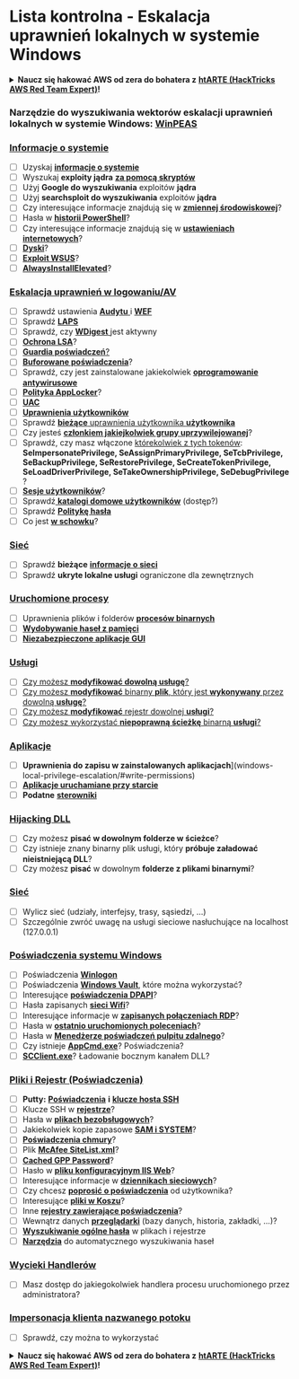 # Lista kontrolna - Eskalacja uprawnień lokalnych w systemie Windows

<details>

<summary><strong>Naucz się hakować AWS od zera do bohatera z</strong> <a href="https://training.hacktricks.xyz/courses/arte"><strong>htARTE (HackTricks AWS Red Team Expert)</strong></a><strong>!</strong></summary>

Inne sposoby wsparcia HackTricks:

* Jeśli chcesz zobaczyć swoją **firmę reklamowaną w HackTricks** lub **pobrać HackTricks w formacie PDF**, sprawdź [**PLAN SUBSKRYPCJI**](https://github.com/sponsors/carlospolop)!
* Zdobądź [**oficjalne gadżety PEASS & HackTricks**](https://peass.creator-spring.com)
* Odkryj [**Rodzinę PEASS**](https://opensea.io/collection/the-peass-family), naszą kolekcję ekskluzywnych [**NFT**](https://opensea.io/collection/the-peass-family)
* **Dołącz do** 💬 [**grupy Discord**](https://discord.gg/hRep4RUj7f) lub [**grupy telegramowej**](https://t.me/peass) lub **śledź** nas na **Twitterze** 🐦 [**@carlospolopm**](https://twitter.com/hacktricks_live)**.**
* **Podziel się swoimi sztuczkami hakerskimi, przesyłając PR-y do** [**HackTricks**](https://github.com/carlospolop/hacktricks) i [**HackTricks Cloud**](https://github.com/carlospolop/hacktricks-cloud) github repos.

</details>

### **Narzędzie do wyszukiwania wektorów eskalacji uprawnień lokalnych w systemie Windows:** [**WinPEAS**](https://github.com/carlospolop/privilege-escalation-awesome-scripts-suite/tree/master/winPEAS)

### [Informacje o systemie](windows-local-privilege-escalation/#system-info)

* [ ] Uzyskaj [**informacje o systemie**](windows-local-privilege-escalation/#system-info)
* [ ] Wyszukaj **exploity jądra** [**za pomocą skryptów**](windows-local-privilege-escalation/#version-exploits)
* [ ] Użyj **Google do wyszukiwania** exploitów **jądra**
* [ ] Użyj **searchsploit do wyszukiwania** exploitów **jądra**
* [ ] Czy interesujące informacje znajdują się w [**zmiennej środowiskowej**](windows-local-privilege-escalation/#environment)?
* [ ] Hasła w [**historii PowerShell**](windows-local-privilege-escalation/#powershell-history)?
* [ ] Czy interesujące informacje znajdują się w [**ustawieniach internetowych**](windows-local-privilege-escalation/#internet-settings)?
* [ ] [**Dyski**](windows-local-privilege-escalation/#drives)?
* [ ] [**Exploit WSUS**](windows-local-privilege-escalation/#wsus)?
* [ ] [**AlwaysInstallElevated**](windows-local-privilege-escalation/#alwaysinstallelevated)?

### [Eskalacja uprawnień w logowaniu/AV](windows-local-privilege-escalation/#enumeration)

* [ ] Sprawdź ustawienia [**Audytu** ](windows-local-privilege-escalation/#audit-settings)i [**WEF** ](windows-local-privilege-escalation/#wef)
* [ ] Sprawdź [**LAPS**](windows-local-privilege-escalation/#laps)
* [ ] Sprawdź, czy [**WDigest** ](windows-local-privilege-escalation/#wdigest)jest aktywny
* [ ] [**Ochrona LSA**](windows-local-privilege-escalation/#lsa-protection)?
* [ ] [**Guardia poświadczeń**](windows-local-privilege-escalation/#credentials-guard)[?](windows-local-privilege-escalation/#cached-credentials)
* [ ] [**Buforowane poświadczenia**](windows-local-privilege-escalation/#cached-credentials)?
* [ ] Sprawdź, czy jest zainstalowane jakiekolwiek [**oprogramowanie antywirusowe**](windows-av-bypass)
* [ ] [**Polityka AppLocker**](authentication-credentials-uac-and-efs#applocker-policy)?
* [ ] [**UAC**](authentication-credentials-uac-and-efs/uac-user-account-control)
* [ ] [**Uprawnienia użytkowników**](windows-local-privilege-escalation/#users-and-groups)
* [ ] Sprawdź [**bieżące** uprawnienia użytkownika **użytkownika**](windows-local-privilege-escalation/#users-and-groups)
* [ ] Czy jesteś [**członkiem jakiejkolwiek grupy uprzywilejowanej**](windows-local-privilege-escalation/#privileged-groups)?
* [ ] Sprawdź, czy masz włączone [którekolwiek z tych tokenów](windows-local-privilege-escalation/#token-manipulation): **SeImpersonatePrivilege, SeAssignPrimaryPrivilege, SeTcbPrivilege, SeBackupPrivilege, SeRestorePrivilege, SeCreateTokenPrivilege, SeLoadDriverPrivilege, SeTakeOwnershipPrivilege, SeDebugPrivilege** ?
* [ ] [**Sesje użytkowników**](windows-local-privilege-escalation/#logged-users-sessions)?
* [ ] Sprawdź[ **katalogi domowe użytkowników**](windows-local-privilege-escalation/#home-folders) (dostęp?)
* [ ] Sprawdź [**Politykę hasła**](windows-local-privilege-escalation/#password-policy)
* [ ] Co jest [**w schowku**](windows-local-privilege-escalation/#get-the-content-of-the-clipboard)?

### [Sieć](windows-local-privilege-escalation/#network)

* [ ] Sprawdź **bieżące** [**informacje o sieci**](windows-local-privilege-escalation/#network)
* [ ] Sprawdź **ukryte lokalne usługi** ograniczone dla zewnętrznych

### [Uruchomione procesy](windows-local-privilege-escalation/#running-processes)

* [ ] Uprawnienia plików i folderów [**procesów binarnych**](windows-local-privilege-escalation/#file-and-folder-permissions)
* [ ] [**Wydobywanie haseł z pamięci**](windows-local-privilege-escalation/#memory-password-mining)
* [ ] [**Niezabezpieczone aplikacje GUI**](windows-local-privilege-escalation/#insecure-gui-apps)

### [Usługi](windows-local-privilege-escalation/#services)

* [ ] [Czy możesz **modyfikować dowolną usługę**?](windows-local-privilege-escalation#permissions)
* [ ] [Czy możesz **modyfikować** binarny **plik**, który jest **wykonywany** przez dowolną **usługę**?](windows-local-privilege-escalation/#modify-service-binary-path)
* [ ] [Czy możesz **modyfikować** rejestr dowolnej **usługi**?](windows-local-privilege-escalation/#services-registry-modify-permissions)
* [ ] [Czy możesz wykorzystać **niepoprawną ścieżkę** binarną **usługi**?](windows-local-privilege-escalation/#unquoted-service-paths)

### [**Aplikacje**](windows-local-privilege-escalation/#applications)

* [ ] **Uprawnienia do zapisu w zainstalowanych aplikacjach**](windows-local-privilege-escalation/#write-permissions)
* [ ] [**Aplikacje uruchamiane przy starcie**](windows-local-privilege-escalation/#run-at-startup)
* [ ] **Podatne** [**sterowniki**](windows-local-privilege-escalation/#drivers)

### [Hijacking DLL](windows-local-privilege-escalation/#path-dll-hijacking)

* [ ] Czy możesz **pisać w dowolnym folderze w ścieżce**?
* [ ] Czy istnieje znany binarny plik usługi, który **próbuje załadować nieistniejącą DLL**?
* [ ] Czy możesz **pisać** w dowolnym **folderze z plikami binarnymi**?
### [Sieć](windows-local-privilege-escalation/#sieć)

* [ ] Wylicz sieć (udziały, interfejsy, trasy, sąsiedzi, ...)
* [ ] Szczególnie zwróć uwagę na usługi sieciowe nasłuchujące na localhost (127.0.0.1)

### [Poświadczenia systemu Windows](windows-local-privilege-escalation/#poświadczenia-systemu-windows)

* [ ] Poświadczenia [**Winlogon**](windows-local-privilege-escalation/#poświadczenia-winlogon)
* [ ] Poświadczenia [**Windows Vault**](windows-local-privilege-escalation/#menedżer-poświadczeń-windows-vault), które można wykorzystać?
* [ ] Interesujące [**poświadczenia DPAPI**](windows-local-privilege-escalation/#dpapi)?
* [ ] Hasła zapisanych [**sieci Wifi**](windows-local-privilege-escalation/#wifi)?
* [ ] Interesujące informacje w [**zapisanych połączeniach RDP**](windows-local-privilege-escalation/#zapisane-połączenia-rdp)?
* [ ] Hasła w [**ostatnio uruchomionych poleceniach**](windows-local-privilege-escalation/#ostatnio-uruchomione-polecenia)?
* [ ] Hasła w [**Menedżerze poświadczeń pulpitu zdalnego**](windows-local-privilege-escalation/#menedżer-poświadczeń-pulpitu-zdalnego)?
* [ ] Czy istnieje [**AppCmd.exe**](windows-local-privilege-escalation/#appcmd-exe)? Poświadczenia?
* [ ] [**SCClient.exe**](windows-local-privilege-escalation/#scclient-sccm)? Ładowanie bocznym kanałem DLL?

### [Pliki i Rejestr (Poświadczenia)](windows-local-privilege-escalation/#pliki-i-rejestr-poświadczenia)

* [ ] **Putty:** [**Poświadczenia**](windows-local-privilege-escalation/#putty-poświadczenia) **i** [**klucze hosta SSH**](windows-local-privilege-escalation/#putty-klucze-hosta-ssh)
* [ ] Klucze SSH w [**rejestrze**](windows-local-privilege-escalation/#klucze-ssh-w-rejestrze)?
* [ ] Hasła w [**plikach bezobsługowych**](windows-local-privilege-escalation/#pliki-bezobsługowe)?
* [ ] Jakiekolwiek kopie zapasowe [**SAM i SYSTEM**](windows-local-privilege-escalation/#kopie-zapasowe-sam-i-system)?
* [ ] [**Poświadczenia chmury**](windows-local-privilege-escalation/#poświadczenia-chmury)?
* [ ] Plik [**McAfee SiteList.xml**](windows-local-privilege-escalation/#plik-mcafee-sitelist.xml)?
* [ ] [**Cached GPP Password**](windows-local-privilege-escalation/#cached-gpp-pasword)?
* [ ] Hasło w [**pliku konfiguracyjnym IIS Web**](windows-local-privilege-escalation/#plik-konfiguracyjny-iis-web)?
* [ ] Interesujące informacje w [**dziennikach sieciowych**](windows-local-privilege-escalation/#dzienniki)?
* [ ] Czy chcesz [**poprosić o poświadczenia**](windows-local-privilege-escalation/#poproś-o-poświadczenia) od użytkownika?
* [ ] Interesujące [**pliki w Koszu**](windows-local-privilege-escalation/#poświadczenia-w-koszu)?
* [ ] Inne [**rejestry zawierające poświadczenia**](windows-local-privilege-escalation/#w-rejestrze)?
* [ ] Wewnątrz danych [**przeglądarki**](windows-local-privilege-escalation/#historia-przeglądarki) (bazy danych, historia, zakładki, ...)?
* [ ] [**Wyszukiwanie ogólne hasła**](windows-local-privilege-escalation/#wyszukiwanie-ogólne-hasła-w-plikach-i-rejestrze) w plikach i rejestrze
* [ ] [**Narzędzia**](windows-local-privilege-escalation/#narzędzia-do-automatycznego-wyszukiwania-hasła) do automatycznego wyszukiwania haseł

### [Wycieki Handlerów](windows-local-privilege-escalation/#wycieki-handlerów)

* [ ] Masz dostęp do jakiegokolwiek handlera procesu uruchomionego przez administratora?

### [Impersonacja klienta nazwanego potoku](windows-local-privilege-escalation/#impersonacja-klienta-nazwanego-potoku)

* [ ] Sprawdź, czy można to wykorzystać

<details>

<summary><strong>Naucz się hakować AWS od zera do bohatera z</strong> <a href="https://training.hacktricks.xyz/courses/arte"><strong>htARTE (HackTricks AWS Red Team Expert)</strong></a><strong>!</strong></summary>

Inne sposoby wsparcia HackTricks:

* Jeśli chcesz zobaczyć swoją **firmę reklamowaną w HackTricks** lub **pobrać HackTricks w formacie PDF**, sprawdź [**PLAN SUBSKRYPCJI**](https://github.com/sponsors/carlospolop)!
* Zdobądź [**oficjalne gadżety PEASS & HackTricks**](https://peass.creator-spring.com)
* Odkryj [**Rodzinę PEASS**](https://opensea.io/collection/the-peass-family), naszą kolekcję ekskluzywnych [**NFT**](https://opensea.io/collection/the-peass-family)
* **Dołącz do** 💬 [**grupy Discord**](https://discord.gg/hRep4RUj7f) lub [**grupy telegramowej**](https://t.me/peass) lub **śledź** nas na **Twitterze** 🐦 [**@carlospolopm**](https://twitter.com/hacktricks_live)**.**
* **Podziel się swoimi trikami hakerskimi, przesyłając PR-y do** [**HackTricks**](https://github.com/carlospolop/hacktricks) i [**HackTricks Cloud**](https://github.com/carlospolop/hacktricks-cloud) github repos.

</details>
